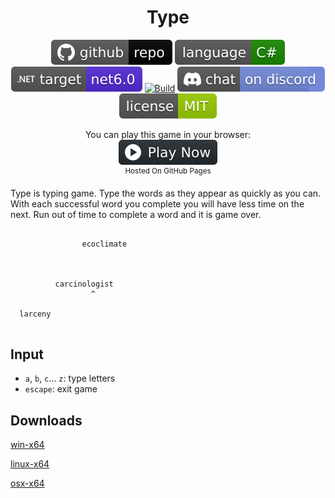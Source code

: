 <h1 align="center">
	Type
</h1>

<p align="center">
	<a href="https://github.com/dotnet/dotnet-console-games" alt="GitHub repo"><img alt="flat" src="../../.github/resources/github-repo-black.svg"></a>
	<a href="https://docs.microsoft.com/en-us/dotnet/csharp/" alt="GitHub repo"><img alt="Language C#" src="../../.github/resources/language-csharp.svg"></a>
	<a href="https://dotnet.microsoft.com/download"><img src="../../.github/resources/dotnet-badge.svg" title="Target Framework" alt="Target Framework"></a>
	<a href="https://github.com/dotnet/dotnet-console-games/actions"><img src="https://github.com/dotnet/dotnet-console-games/workflows/Type%20Build/badge.svg" title="Goto Build" alt="Build"></a>
	<a href="https://discord.gg/4XbQbwF" alt="Discord"><img src="../../.github/resources/discord-badge.svg" title="Go To Discord Server" alt="Discord"/></a>
	<a href="../../LICENSE" alt="license"><img src="../../.github/resources/license-MIT-green.svg" /></a>
</p>

<p align="center">
	You can play this game in your browser:
	<br />
	<a href="https://dotnet.github.io/dotnet-console-games/Type" alt="Play Now">
		<sub><img height="40"src="../../.github/resources/play-badge.svg" title="Play Now" alt="Play Now"/></sub>
	</a>
	<br />
	<sup>Hosted On GitHub Pages</sup>
</p>

Type is typing game. Type the words as they appear as quickly as you can. With each successful word you complete you will have less time on the next. Run out of time to complete a word and it is game over.

```

                ecoclimate



          carcinologist
                  ^

  larceny


```

## Input

- `a`, `b`, `c`... `z`: type letters
- `escape`: exit game

## Downloads

[win-x64](https://github.com/dotnet/dotnet-console-games/raw/binaries/win-x64/Type.exe)

[linux-x64](https://github.com/dotnet/dotnet-console-games/raw/binaries/linux-x64/Type)

[osx-x64](https://github.com/dotnet/dotnet-console-games/raw/binaries/osx-x64/Type)
